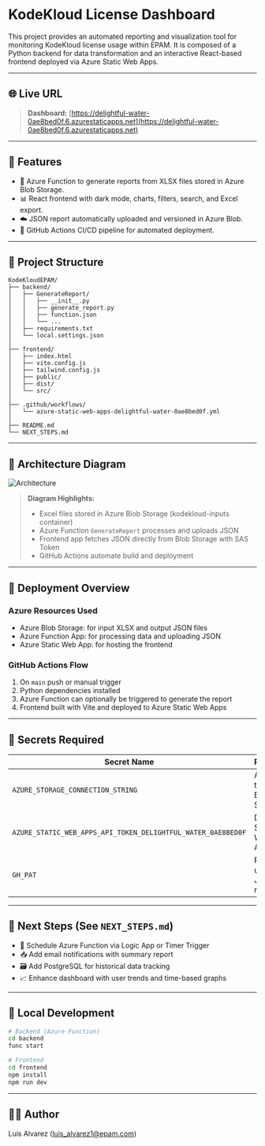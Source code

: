 
# KodeKloud License Dashboard

This project provides an automated reporting and visualization tool for monitoring KodeKloud license usage within EPAM. It is composed of a Python backend for data transformation and an interactive React-based frontend deployed via Azure Static Web Apps.

---

## 🌐 Live URL

> **Dashboard:** [https://delightful-water-0ae8bed0f.6.azurestaticapps.net](https://delightful-water-0ae8bed0f.6.azurestaticapps.net)

---

## 🧠 Features

- 🔄 Azure Function to generate reports from XLSX files stored in Azure Blob Storage.
- 📊 React frontend with dark mode, charts, filters, search, and Excel export.
- ☁️ JSON report automatically uploaded and versioned in Azure Blob.
- 🔐 GitHub Actions CI/CD pipeline for automated deployment.

---

## 📁 Project Structure

```
KodeKloudEPAM/
├── backend/
│   ├── GenerateReport/
│   │   ├── __init__.py
│   │   ├── generate_report.py
│   │   ├── function.json
│   │   └── ...
│   ├── requirements.txt
│   └── local.settings.json
│
├── frontend/
│   ├── index.html
│   ├── vite.config.js
│   ├── tailwind.config.js
│   ├── public/
│   ├── dist/
│   └── src/
│
├── .github/workflows/
│   └── azure-static-web-apps-delightful-water-0ae8bed0f.yml
│
├── README.md
└── NEXT_STEPS.md
```

---

## 🔧 Architecture Diagram

![Architecture](https://strepamkkeast2.blob.core.windows.net/kodekloud-inputs/ChatGPT%20Image%20Jun%209%2C%202025%2C%2004_07_45%20PM.png?sp=r&st=2025-06-09T22:12:36Z&se=2026-02-28T06:12:36Z&sv=2024-11-04&sr=b&sig=mkboJ5dHDhJvxFOWvyrpd1xPZ5p6xJ8iiC6jjYx%2FP2g%3D)

> **Diagram Highlights:**
> - Excel files stored in Azure Blob Storage (kodekloud-inputs container)
> - Azure Function `GenerateReport` processes and uploads JSON
> - Frontend app fetches JSON directly from Blob Storage with SAS Token
> - GitHub Actions automate build and deployment

---

## 🚀 Deployment Overview

### Azure Resources Used
- Azure Blob Storage: for input XLSX and output JSON files
- Azure Function App: for processing data and uploading JSON
- Azure Static Web App: for hosting the frontend

### GitHub Actions Flow
1. On `main` push or manual trigger
2. Python dependencies installed
3. Azure Function can optionally be triggered to generate the report
4. Frontend built with Vite and deployed to Azure Static Web Apps

---

## 🔐 Secrets Required
| Secret Name | Purpose |
|-------------|---------|
| `AZURE_STORAGE_CONNECTION_STRING` | Access to Azure Blob Storage |
| `AZURE_STATIC_WEB_APPS_API_TOKEN_DELIGHTFUL_WATER_0AE8BED0F` | Deploy Static Web App |
| `GH_PAT` | Push updated JSON to repo |

---

## 📌 Next Steps (See `NEXT_STEPS.md`)
- 🔁 Schedule Azure Function via Logic App or Timer Trigger
- 📥 Add email notifications with summary report
- 🗃️ Add PostgreSQL for historical data tracking
- 📈 Enhance dashboard with user trends and time-based graphs

---

## 🧪 Local Development
```bash
# Backend (Azure Function)
cd backend
func start

# Frontend
cd frontend
npm install
npm run dev
```

---

## 👨‍💻 Author
Luis Alvarez (luis_alvarez1@epam.com)

